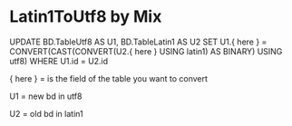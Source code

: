 # Latin1ToUtf8 by Mix

UPDATE BD.TableUtf8 AS U1, BD.TableLatin1 AS U2 
SET U1.{ here } = CONVERT(CAST(CONVERT(U2.{ here } USING latin1) AS BINARY) USING utf8)
WHERE U1.id = U2.id 


{ here } = is the field of the table you want to convert

U1 = new bd in utf8

U2 = old bd in latin1
